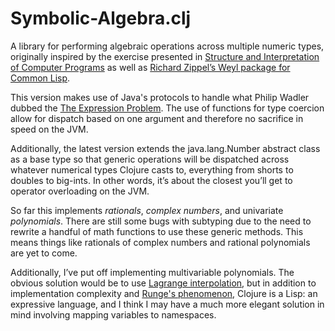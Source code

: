 # Symbolic-Algebra.clj

A library for performing algebraic operations across multiple numeric types, originally inspired by the exercise presented in [Structure and Interpretation of Computer Programs](https://mitpress.mit.edu/sicp/) as well as [Richard Zippel’s Weyl package for Common Lisp](http://www.cs.cornell.edu/rz/computer-algebra.html). 

This version makes use of Java's protocols to handle what Philip Wadler dubbed the [The Expression Problem](http://homepages.inf.ed.ac.uk/wadler/papers/expression/expression.txt). The use of functions for type coercion allow for dispatch based on one argument and therefore no sacrifice in speed on the JVM. 

Additionally, the latest version extends the java.lang.Number abstract class as a base type so that generic operations will be dispatched across whatever numerical types Clojure casts to, everything from shorts to doubles to big-ints. In other words, it’s about the closest you’ll get to operator overloading on the JVM.

So far this implements *rationals*, *complex numbers*, and univariate *polynomials*. There are still some bugs with subtyping due to the need to rewrite a handful of math functions to use these generic methods. This means things like rationals of complex numbers and rational polynomials are yet to come.

Additionally, I’ve put off implementing multivariable polynomials. The obvious solution would be to use [Lagrange interpolation](https://en.wikipedia.org/wiki/Lagrange_polynomial), but in addition to implementation complexity and [Runge's phenomenon](https://en.wikipedia.org/wiki/Runge%27s_phenomenon), Clojure is a Lisp: an expressive language, and I think I may have a much more elegant solution in mind involving mapping variables to namespaces.